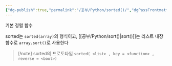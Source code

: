 ```yaml
---
{"dg-publish":true,"permalink":"/공부/Python/sorted()/","dgPassFrontmatter":true}
---
```


기본 정렬 함수

sorted는 `sorted(array)`의 형식이고,
[[공부/Python/sort()\|sort()]]는 리스트 내장함수로 `array.sort()`로 사용한다

>[!note] sorted의 프로토타입
>`sorted( <list> , key = <function> , reverse = <bool>)`
